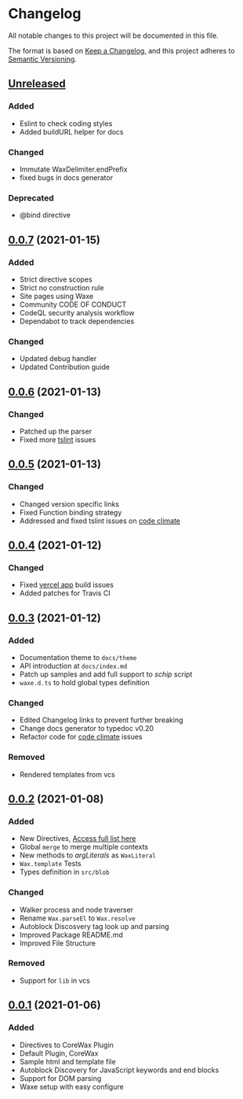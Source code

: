 # Changelog
All notable changes to this project will be documented in this file.

The format is based on [Keep a Changelog](https://keepachangelog.com/en/1.0.0/),
and this project adheres to [Semantic Versioning](https://semver.org/spec/v2.0.0.html).

## [Unreleased]
### Added
- Eslint to check coding styles
- Added buildURL helper for docs

### Changed
- Immutate WaxDelimiter.endPrefix
- fixed bugs in docs generator

### Deprecated
- @bind directive

## [0.0.7] (2021-01-15)
### Added
- Strict directive scopes
- Strict no construction rule
- Site pages using Waxe
- Community CODE OF CONDUCT
- CodeQL security analysis workflow
- Dependabot to track dependencies

### Changed
- Updated debug handler
- Updated Contribution guide

## [0.0.6] (2021-01-13)
### Changed
- Patched up the parser
- Fixed more [tslint][2] issues

## [0.0.5] (2021-01-13)
### Changed
- Changed version specific links
- Fixed Function binding strategy
- Addressed and fixed tslint issues on [code climate][2]

## [0.0.4] (2021-01-12)
### Changed
- Fixed [vercel app][1] build issues
- Added patches for Travis CI

## [0.0.3] (2021-01-12)
### Added
- Documentation theme to `docs/theme`
- API introduction at `docs/index.md`
- Patch up samples and add full support to *schip* script
- `waxe.d.ts` to hold global types definition

### Changed
- Edited Changelog links to prevent further breaking
- Change docs generator to typedoc v0.20
- Refactor code for [code climate][2] issues

### Removed
- Rendered templates from vcs

## [0.0.2] (2021-01-08)
### Added
- New Directives, [Access full list here][1]
- Global `merge` to merge multiple contexts
- New methods to *argLiterals* as `WaxLiteral`
- `Wax.template` Tests
- Types definition in `src/blob`

### Changed
- Walker process and node traverser
- Rename `Wax.parseEl` to `Wax.resolve`
- Autoblock Discosvery tag look up and parsing
- Improved Package README.md
- Improved File Structure

### Removed
- Support for `lib` in vcs


## [0.0.1] (2021-01-06)
### Added
- Directives to CoreWax Plugin
- Default Plugin, CoreWax
- Sample html and template file
- Autoblock Discovery for JavaScript keywords and end blocks
- Support for DOM parsing
- Waxe setup with easy configure


[Unreleased]: https://github.com/elcharitas/waxe/releases
[0.0.1]: https://github.com/elcharitas/waxe/releases/tag/0.0.1
[0.0.2]: https://github.com/elcharitas/waxe/releases/tag/0.0.2
[0.0.3]: https://github.com/elcharitas/waxe/releases/tag/0.0.3
[0.0.4]: https://github.com/elcharitas/waxe/releases/tag/0.0.4
[0.0.5]: https://github.com/elcharitas/waxe/releases/tag/0.0.5
[0.0.6]: https://github.com/elcharitas/waxe/releases/tag/0.0.6
[0.0.7]: https://github.com/elcharitas/waxe/releases/tag/0.0.7

[1]: https://waxe.now.sh
[2]: https://codeclimate.com/github/elcharitas/waxe